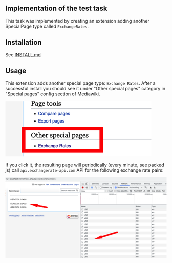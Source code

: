 ## Implementation of the test task

This task was implemented by creating an extension adding another SpecialPage type called `ExchangeRates`.

## Installation

See [INSTALL.md](INSTALL.md)

## Usage

This extension adds another special page type: `Exchange Rates`. After a successful install you should see it under "Other special pages" category in "Special pages" config section of Mediawiki.

![Exchange Rates Special Page Type](docs/images/new_special_type_exchange_rates.png)

If you click it, the resulting page will periodically (every minute, see packed js) call `api.exchangerate-api.com` API for the following exchange rate pairs:

![Exchange Rates](docs/images/exchange_rates.png)
